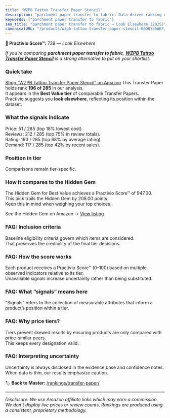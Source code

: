 ```yaml
---
title: "WZPB Tattoo Transfer Paper Stencil"
description: "parchment paper transfer to fabric: Data-driven ranking using the Practivio Score™. Positioned by quality, value, demand, findability, momentum."
keywords: ["parchment paper transfer to fabric"]
seo_title: "parchment paper transfer to fabric — Look Elsewhere (2025)"
canonicalURL: "/products/wzpb-tattoo-transfer-paper-stencil-B0DQY36WKF/"
---
```


**🚫 Practivio Score™:** 739 — _Look Elsewhere_


*If you're comparing **parchment paper transfer to fabric**, **[WZPB Tattoo Transfer Paper Stencil](https://www.amazon.com/dp/B0DQY36WKF?tag=practivio-20)** is a strong alternative to put on your shortlist.*
### Quick take
[Shop “WZPB Tattoo Transfer Paper Stencil” on Amazon](https://www.amazon.com/dp/B0DQY36WKF?tag=practivio-20)
This Transfer Paper holds rank **196 of 285** in our analysis.  
It appears in the **Best Value tier** of comparable Transfer Papers.  
Practivio suggests you **look elsewhere**, reflecting its position within the dataset.

### What the signals indicate
Price: 51 / 285 (top 18% lowest cost).  
Reviews: 212 / 285 (top 75% in review totals).  
Rating: 193 / 285 (top 68% by average rating).  
Demand: 117 / 285 (top 42% by recent sales).

### Position in tier
Comparisons remain tier-specific.

### How it compares to the Hidden Gem
The Hidden Gem for Best Value achieves a Practivio Score™ of 947.00.  
This pick trails the Hidden Gem by 208.00 points.  
Keep this in mind when weighing your top choices.  

See the Hidden Gem on Amazon → [View listing](https://www.amazon.com/dp/B0943DQ9CD?tag=practivio-20)

### FAQ: Inclusion criteria
Baseline eligibility criteria govern which items are considered.  
That preserves the credibility of the final tier decisions.

### FAQ: How the score works
Each product receives a Practivio Score™ (0–100) based on multiple observed indicators relative to its tier.  
Unavailable signals increase uncertainty rather than being substituted.

### FAQ: What “signals” means here
“Signals” refers to the collection of measurable attributes that inform a product’s position within a tier.

### FAQ: Why price tiers?
Tiers prevent skewed results by ensuring products are only compared with price-similar peers.  
This keeps every designation valid.

### FAQ: Interpreting uncertainty
Uncertainty is always disclosed in the evidence base and confidence notes.  
When data is thin, our results emphasize caution.


🏷️ **Back to Master:** [/rankings/transfer-paper/](/rankings/transfer-paper/)

---
_Disclosure: We use Amazon affiliate links which may earn a commission. We don’t display live prices or review counts. Rankings are produced using a consistent, proprietary methodology._
